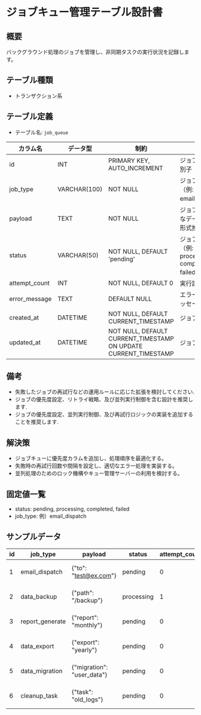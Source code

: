 # ジョブキュー管理テーブル設計書

## 概要
バックグラウンド処理のジョブを管理し、非同期タスクの実行状況を記録します。

## テーブル種類
- トランザクション系

## テーブル定義
- テーブル名: `job_queue`

| カラム名       | データ型      | 制約                                      | 説明                                      |
|----------------|---------------|-------------------------------------------|-------------------------------------------|
| id             | INT           | PRIMARY KEY, AUTO_INCREMENT               | ジョブの一意な識別子                         |
| job_type       | VARCHAR(100)  | NOT NULL                                  | ジョブの種類（例: email_dispatch）         |
| payload        | TEXT          | NOT NULL                                  | ジョブ実行に必要なデータ（JSON形式推奨）      |
| status         | VARCHAR(50)   | NOT NULL, DEFAULT 'pending'               | ジョブの状態（例: pending, processing, completed, failed） |
| attempt_count  | INT           | NOT NULL, DEFAULT 0                       | 実行試行回数                                |
| error_message  | TEXT          | DEFAULT NULL                              | エラー発生時のメッセージ                      |
| created_at     | DATETIME      | NOT NULL, DEFAULT CURRENT_TIMESTAMP       | ジョブ登録日時                              |
| updated_at     | DATETIME      | NOT NULL, DEFAULT CURRENT_TIMESTAMP ON UPDATE CURRENT_TIMESTAMP | ジョブ更新日時    |

## 備考
- 失敗したジョブの再試行などの運用ルールに応じた拡張を検討してください.
- ジョブの優先度設定、リトライ戦略、及び並列実行制御を含む設計を推奨します.
- ジョブの優先度設定、並列実行制御、及び再試行ロジックの実装を追加することを推奨します.

## 解決策
- ジョブキューに優先度カラムを追加し、処理順序を最適化する。
- 失敗時の再試行回数や間隔を設定し、適切なエラー処理を実装する。
- 並列処理のためのロック機構やキュー管理サーバーの利用を検討する。

## 固定値一覧
- status: pending, processing, completed, failed
- job_type: 例）email_dispatch

## サンプルデータ

| id | job_type         | payload               | status     | attempt_count | error_message | created_at           | updated_at           |
|----|------------------|-----------------------|------------|---------------|---------------|----------------------|----------------------|
| 1  | email_dispatch   | {"to": "test@ex.com"} | pending    | 0             | NULL          | 2023-10-01 00:00:00  | 2023-10-01 00:00:00  |
| 2  | data_backup      | {"path": "/backup"}   | processing | 1             | NULL          | 2023-11-05 00:00:00  | 2023-11-05 00:00:00  |
| 3  | report_generate  | {"report": "monthly"} | pending    | 0             | NULL          | 2023-12-01 00:00:00  | 2023-12-01 00:00:00  |
| 4  | data_export      | {"export": "yearly"}  | pending    | 0             | NULL          | 2023-12-15 00:00:00  | 2023-12-15 00:00:00  |
| 5  | data_migration   | {"migration": "user_data"} | pending | 0    | NULL          | 2023-12-20 00:00:00  | 2023-12-20 00:00:00  |
| 6  | cleanup_task     | {"task": "old_logs"}       | pending | 0 | NULL | 2023-12-25 00:00:00  | 2023-12-25 00:00:00  |
